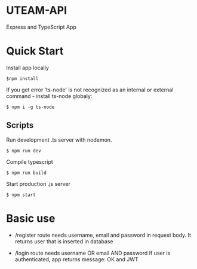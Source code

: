 # UTEAM-API
Express and TypeScript App

# Quick Start
Install app locally
```
$npm install
```

If you get error 'ts-node' is not recognized as an internal or external command - install ts-node globaly:
```
$ npm i -g ts-node
```
## Scripts
Run development .ts server with nodemon. 
```
$ npm run dev
```
Compile typescript
```
$ npm run build
```
Start production .js server
```
$ npm start
```

# Basic use
+ /register route needs username, email and password in request body. 
It returns user that is inserted in database

+ /login route needs username OR email AND password
If user is authenticated, app returns message: OK and JWT
